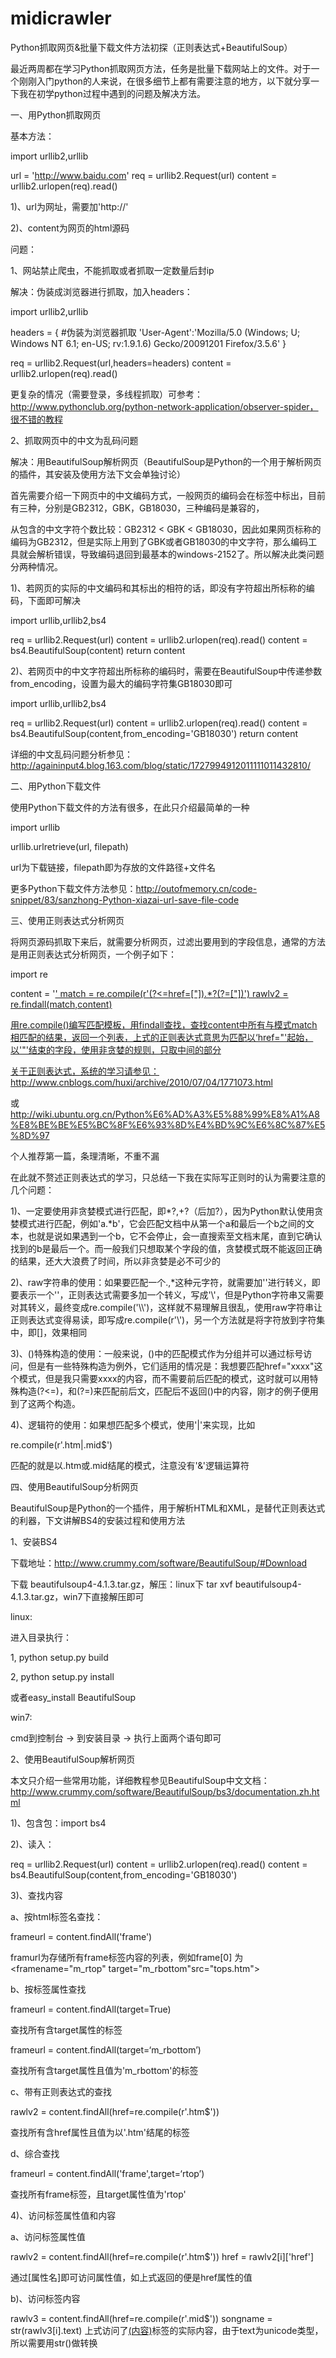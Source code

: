 midicrawler
===========

Python抓取网页&批量下载文件方法初探（正则表达式+BeautifulSoup） 

最近两周都在学习Python抓取网页方法，任务是批量下载网站上的文件。对于一个刚刚入门python的人来说，在很多细节上都有需要注意的地方，以下就分享一下我在初学python过程中遇到的问题及解决方法。




一、用Python抓取网页

基本方法：

import urllib2,urllib

url = 'http://www.baidu.com'
req = urllib2.Request(url)
content = urllib2.urlopen(req).read()


1)、url为网址，需要加'http://'

2)、content为网页的html源码



问题：

1、网站禁止爬虫，不能抓取或者抓取一定数量后封ip

解决：伪装成浏览器进行抓取，加入headers：


import urllib2,urllib

headers = {	#伪装为浏览器抓取
    	'User-Agent':'Mozilla/5.0 (Windows; U; Windows NT 6.1; en-US; rv:1.9.1.6) Gecko/20091201 Firefox/3.5.6'
	}

req = urllib2.Request(url,headers=headers)
content = urllib2.urlopen(req).read()


更复杂的情况（需要登录，多线程抓取）可参考：http://www.pythonclub.org/python-network-application/observer-spider，很不错的教程 




2、抓取网页中的中文为乱码问题

解决：用BeautifulSoup解析网页（BeautifulSoup是Python的一个用于解析网页的插件，其安装及使用方法下文会单独讨论）


首先需要介绍一下网页中的中文编码方式，一般网页的编码会在<meta>标签中标出，目前有三种，分别是GB2312，GBK，GB18030，三种编码是兼容的，

从包含的中文字符个数比较：GB2312 < GBK < GB18030，因此如果网页标称的编码为GB2312，但是实际上用到了GBK或者GB18030的中文字符，那么编码工具就会解析错误，导致编码退回到最基本的windows-2152了。所以解决此类问题分两种情况。

1)、若网页的实际的中文编码和其标出的相符的话，即没有字符超出所标称的编码，下面即可解决


import urllib,urllib2,bs4
	
req = urllib2.Request(url)
content = urllib2.urlopen(req).read()
content = bs4.BeautifulSoup(content)
return content

2)、若网页中的中文字符超出所标称的编码时，需要在BeautifulSoup中传递参数from_encoding，设置为最大的编码字符集GB18030即可 


import urllib,urllib2,bs4
	
req = urllib2.Request(url)
content = urllib2.urlopen(req).read()
content = bs4.BeautifulSoup(content,from_encoding='GB18030')
return content



详细的中文乱码问题分析参见：http://againinput4.blog.163.com/blog/static/1727994912011111011432810/


二、用Python下载文件

使用Python下载文件的方法有很多，在此只介绍最简单的一种


import urllib

urllib.urlretrieve(url, filepath)

url为下载链接，filepath即为存放的文件路径+文件名 

更多Python下载文件方法参见：http://outofmemory.cn/code-snippet/83/sanzhong-Python-xiazai-url-save-file-code



三、使用正则表达式分析网页

将网页源码抓取下来后，就需要分析网页，过滤出要用到的字段信息，通常的方法是用正则表达式分析网页，一个例子如下：

import re

content = '<a href="http://www.baidu.com">'
match = re.compile(r'(?<=href=["]).*?(?=["])')
rawlv2 = re.findall(match,content)


用re.compile()编写匹配模板，用findall查找，查找content中所有与模式match相匹配的结果，返回一个列表，上式的正则表达式意思为匹配以‘href="'起始，以'"'结束的字段，使用非贪婪的规则，只取中间的部分 

关于正则表达式，系统的学习请参见：http://www.cnblogs.com/huxi/archive/2010/07/04/1771073.html

或 http://wiki.ubuntu.org.cn/Python%E6%AD%A3%E5%88%99%E8%A1%A8%E8%BE%BE%E5%BC%8F%E6%93%8D%E4%BD%9C%E6%8C%87%E5%8D%97

个人推荐第一篇，条理清晰，不重不漏

在此就不赘述正则表达式的学习，只总结一下我在实际写正则时的认为需要注意的几个问题：

1)、一定要使用非贪婪模式进行匹配，即*?,+?（后加?），因为Python默认使用贪婪模式进行匹配，例如'a.*b'，它会匹配文档中从第一个a和最后一个b之间的文本，也就是说如果遇到一个b，它不会停止，会一直搜索至文档末尾，直到它确认找到的b是最后一个。而一般我们只想取某个字段的值，贪婪模式既不能返回正确的结果，还大大浪费了时间，所以非贪婪是必不可少的

2)、raw字符串的使用：如果要匹配一个.,*这种元字符，就需要加'\'进行转义，即要表示一个'\'，正则表达式需要多加一个转义，写成'\\'，但是Python字符串又需要对其转义，最终变成re.compile('\\\\')，这样就不易理解且很乱，使用raw字符串让正则表达式变得易读，即写成re.compile(r'\\')，另一个方法就是将字符放到字符集中，即[\]，效果相同

3)、()特殊构造的使用：一般来说，()中的匹配模式作为分组并可以通过标号访问，但是有一些特殊构造为例外，它们适用的情况是：我想要匹配href="xxxx"这个模式，但是我只需要xxxx的内容，而不需要前后匹配的模式，这时就可以用特殊构造(?<=)，和(?=)来匹配前后文，匹配后不返回()中的内容，刚才的例子便用到了这两个构造。

4)、逻辑符的使用：如果想匹配多个模式，使用'|'来实现，比如

re.compile(r'.htm|.mid$')

匹配的就是以.htm或.mid结尾的模式，注意没有'&'逻辑运算符 



四、使用BeautifulSoup分析网页

BeautifulSoup是Python的一个插件，用于解析HTML和XML，是替代正则表达式的利器，下文讲解BS4的安装过程和使用方法

1、安装BS4

下载地址：http://www.crummy.com/software/BeautifulSoup/#Download

下载 beautifulsoup4-4.1.3.tar.gz，解压：linux下 tar xvf beautifulsoup4-4.1.3.tar.gz，win7下直接解压即可

linux:

进入目录执行：


 1, python setup.py build 

 2, python setup.py install 

或者easy_install BeautifulSoup

win7:

cmd到控制台 -> 到安装目录 -> 执行上面两个语句即可


2、使用BeautifulSoup解析网页

本文只介绍一些常用功能，详细教程参见BeautifulSoup中文文档：http://www.crummy.com/software/BeautifulSoup/bs3/documentation.zh.html

1)、包含包：import bs4

2)、读入：

req = urllib2.Request(url)
content = urllib2.urlopen(req).read()
content = bs4.BeautifulSoup(content,from_encoding='GB18030')

3)、查找内容 

a、按html标签名查找：


frameurl = content.findAll('frame')

framurl为存储所有frame标签内容的列表，例如frame[0] 为 <framename="m_rtop" target="m_rbottom"src="tops.htm"> 

b、按标签属性查找

frameurl = content.findAll(target=True)

查找所有含target属性的标签 

frameurl = content.findAll(target=‘m_rbottom’)

查找所有含target属性且值为'm_rbottom'的标签 

c、带有正则表达式的查找

rawlv2 = content.findAll(href=re.compile(r'.htm$'))

查找所有含href属性且值为以'.htm'结尾的标签 

d、综合查找

frameurl = content.findAll('frame',target=‘rtop’)


查找所有frame标签，且target属性值为'rtop'


4)、访问标签属性值和内容

a、访问标签属性值

rawlv2 = content.findAll(href=re.compile(r'.htm$'))
href = rawlv2[i]['href']

通过[属性名]即可访问属性值，如上式返回的便是href属性的值 


b)、访问标签内容

rawlv3 = content.findAll(href=re.compile(r'.mid$'))
songname = str(rawlv3[i].text)
上式访问了<a href=...>(内容)</a>标签的实际内容，由于text为unicode类型，所以需要用str()做转换 

